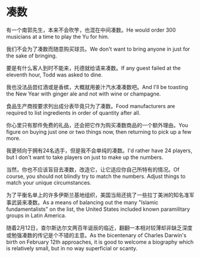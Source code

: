 # 凑数

<p><span class="chinese">有一个南郭先生，本来不会吹竽，也混在中间凑数。</span><span class="english">He would order 300 musicians at a time to play the Yu for him.</span></p>

<p><span class="chinese">我们不会为了凑数而随意购买球员。</span><span class="english">We don't want to bring anyone in just for the sake of bringing.</span></p>

<p><span class="chinese">要是有什么客人到时不能来，托德就给请来凑数。</span><span class="english">If any guest failed at the eleventh hour, Todd was asked to dine.</span></p>

<p><span class="chinese">我也没法品尝红酒或是香槟，大概就用姜汁汽水凑凑数吧。</span><span class="english">And I'll be toasting the New Year with ginger ale and not with wine or champagne.</span></p>

<p><span class="chinese">食品生产商按要求列出成分表毕竟只为了凑数。</span><span class="english">Food manufacturers are required to list ingredients in order of quantity after all.</span></p>

<p><span class="chinese">你心里只有那件免费的礼品，还会把它作为购买凑数商品的一个额外理由。</span><span class="english">You figure on buying just one or two things now, then returning to pick up a few more.</span></p>

<p><span class="chinese">我更倾向于拥有24名选手，但是我不会单纯的凑数。</span><span class="english">I'd rather have 24 players, but I don't want to take players on just to make up the numbers.</span></p>

<p><span class="chinese">当然，你也不应该盲目去凑数，改造它，让它适应你自己所特有的情况。</span><span class="english">Of course, you should not blindly try to match the numbers. Adjust things to match your unique circumstances.</span></p>

<p><span class="chinese">为了平衡名单上的许多伊斯兰基地组织，美国当局还挑了一些拉丁美洲的知名准军事武装来凑数。</span><span class="english">As a means of balancing out the many "Islamic fundamentalists" on the list, the United States included known paramilitary groups in Latin America.</span></p>

<p><span class="chinese">随着2月12日，查尔斯达尔文两百年诞辰的临近，翻翻一本相对较薄却非缺乏深度或勉强凑数的传记是个不错的主意。</span><span class="english">As the bicentenary of Charles Darwin's birth on February 12th approaches, it is good to welcome a biography which is relatively small, but in no way superficial or scanty.</span></p>

